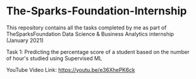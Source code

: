 # The-Sparks-Foundation-Internship

This repository contains all the tasks completed by me as part of TheSparksFoundation Data Science & Business Analytics internship (January 2021)

Task 1: Predicting the percentage score of a student based on the number of hour's studied using Supervised ML

YouTube Video Link: https://youtu.be/e36XhePK6ck
